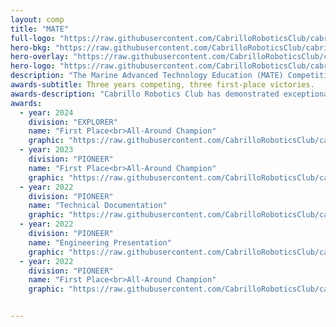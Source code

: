 ```yaml
---
layout: comp
title: "MATE"
full-logo: "https://raw.githubusercontent.com/CabrilloRoboticsClub/cabrillorobotics.github.io/what-a-theme-test/assets/images/comps/mate/mate-logo.webp"
hero-bkg: "https://raw.githubusercontent.com/CabrilloRoboticsClub/cabrillorobotics.github.io/what-a-theme-test/assets/images/comps/mate/mate-hero-bkg.webp"
hero-overlay: "https://raw.githubusercontent.com/CabrilloRoboticsClub/cabrillorobotics.github.io/what-a-theme-test/assets/images/comps/mate/mate-hero-overlay.webp"
hero-logo: "https://raw.githubusercontent.com/CabrilloRoboticsClub/cabrillorobotics.github.io/what-a-theme-test/assets/images/comps/mate/mate-hero-logo.webp"
description: "The Marine Advanced Technology Education (MATE) Competition challenges student teams from around the world to design and build Remotely Operated Vehicles (ROVs). ROVs are tethered, piloted robots used for underwater exploration, data collection, and various service missions. Each year, the MATE competition introduces a new theme that reflects current real-world ROV applications, encouraging teams to innovate solutions that address present global needs.<br>The international competition gathers teams representing countries around the globe as far as Italy, Hong Kong, and Egypt. Teams demonstrate their ROV's functionality in a live product demonstration in which the robot must complete tasks that simulate real-world ROV applications. In addition, teams must justify their design choices through marketing strategies, comprehensive documentation, and a presentation--highlighting the multidisciplinary nature of engineering projects.<br>For additional information visit the <a href='https://materovcompetition.org/' target='_blank' rel='noopener noreferrer'>MATE Competition website</a>"
awards-subtitle: Three years competing, three first-place victories.
awards-description: "Cabrillo Robotics Club has demonstrated exceptional performance at the MATE ROV competition over their three years of participating. In 2022 and 2023, the team competed in the Pioneer division, a category primarily composed of community and technical colleges. ROVs <a href='https://cabrillorobotics.org/hydrozoa'>Hydrozoa (2022)</a> and <a href='https://cabrillorobotics.org/seahawk'>SeaHawk (2023)</a> each secured the top overall score in the division. In 2024, the club advanced to the competition's most advanced tier-- Explorer. This category is usually dominated by four-year universities with years of MATE experience. Through innovative engineering and dedication, <a href='https://cabrillorobotics.org/seahawk-II'>SeaHawk II (2024)</a> outcompeted 29 teams from around the globe taking home the All-Around Champion award."
awards:
  - year: 2024
    division: "EXPLORER"
    name: "First Place<br>All-Around Champion"
    graphic: "https://raw.githubusercontent.com/CabrilloRoboticsClub/cabrillorobotics.github.io/what-a-theme-test/assets/images/comps/mate/mate-all-around-champion-2024.webp"
  - year: 2023
    division: "PIONEER"
    name: "First Place<br>All-Around Champion"
    graphic: "https://raw.githubusercontent.com/CabrilloRoboticsClub/cabrillorobotics.github.io/what-a-theme-test/assets/images/comps/mate/mate-all-around-champion-2023.webp"
  - year: 2022
    division: "PIONEER"
    name: "Technical Documentation"
    graphic: "https://raw.githubusercontent.com/CabrilloRoboticsClub/cabrillorobotics.github.io/what-a-theme-test/assets/images/comps/mate/mate-2022.webp"
  - year: 2022
    division: "PIONEER"
    name: "Engineering Presentation"
    graphic: "https://raw.githubusercontent.com/CabrilloRoboticsClub/cabrillorobotics.github.io/what-a-theme-test/assets/images/comps/mate/mate-2022.webp"
  - year: 2022
    division: "PIONEER"
    name: "First Place<br>All-Around Champion"
    graphic: "https://raw.githubusercontent.com/CabrilloRoboticsClub/cabrillorobotics.github.io/what-a-theme-test/assets/images/comps/mate/mate-all-around-champion-2022.webp"


---
```

